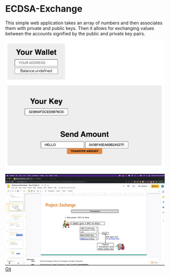 # ECDSA-Exchange
This simple web application takes an array of numbers and then associates them with private and public keys.
Then it allows for exchanging values between the accounts signified by the public and private key pairs.

![Web Page](FrontEnd-Screenshot.jpg)

![Alavaro's Solution](Alvaraos-Solution.png)
[Git](https://github.com/AlvaroLuken/exchange-secp256k1)

